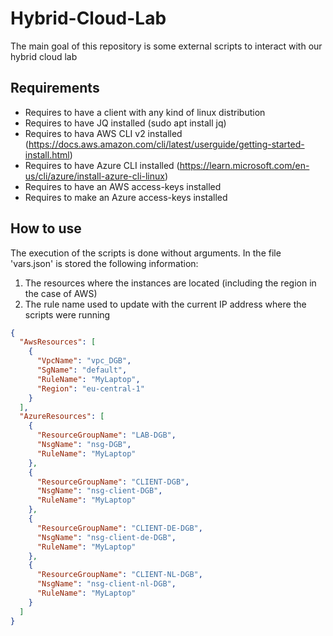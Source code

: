 # Hybrid-Cloud-Lab
The main goal of this repository is some external scripts to interact with our hybrid cloud lab

## Requirements
- Requires to have a client with any kind of linux distribution
- Requires to have JQ installed (sudo apt install jq)
- Requires to hava AWS CLI v2 installed (https://docs.aws.amazon.com/cli/latest/userguide/getting-started-install.html)
- Requires to have Azure CLI installed (https://learn.microsoft.com/en-us/cli/azure/install-azure-cli-linux)
- Requires to have an AWS access-keys installed
- Requires to make an Azure access-keys installed

## How to use
The execution of the scripts is done without arguments.
In the file 'vars.json' is stored the following information:
1. The resources where the instances are located (including the region in the case of AWS)
2. The rule name used to update with the current IP address where the scripts were running

```json
{
  "AwsResources": [
    {
      "VpcName": "vpc_DGB",
      "SgName": "default",
      "RuleName": "MyLaptop",
      "Region": "eu-central-1"
    }
  ],
  "AzureResources": [
    {
      "ResourceGroupName": "LAB-DGB",
      "NsgName": "nsg-DGB",
      "RuleName": "MyLaptop"
    },
    {
      "ResourceGroupName": "CLIENT-DGB",
      "NsgName": "nsg-client-DGB",
      "RuleName": "MyLaptop"
    },
    {
      "ResourceGroupName": "CLIENT-DE-DGB",
      "NsgName": "nsg-client-de-DGB",
      "RuleName": "MyLaptop"
    },
    {
      "ResourceGroupName": "CLIENT-NL-DGB",
      "NsgName": "nsg-client-nl-DGB",
      "RuleName": "MyLaptop"
    }
  ]
}
```
